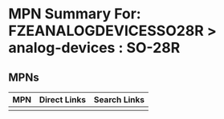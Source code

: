 



# MPN Summary For: FZEANALOGDEVICESSO28R > analog-devices : SO-28R

## MPNs
  

|MPN|Direct Links|Search Links|
| :--- | :--- | :--- |
||||

